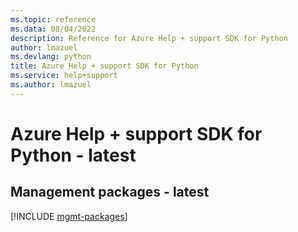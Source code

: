 ```yaml
---
ms.topic: reference
ms.data: 08/04/2022
description: Reference for Azure Help + support SDK for Python
author: lmazuel
ms.devlang: python
title: Azure Help + support SDK for Python
ms.service: help+support
ms.author: lmazuel
---
```

# Azure Help + support SDK for Python - latest

## Management packages - latest
[!INCLUDE [mgmt-packages](help-+-support-mgmt-index.md)]